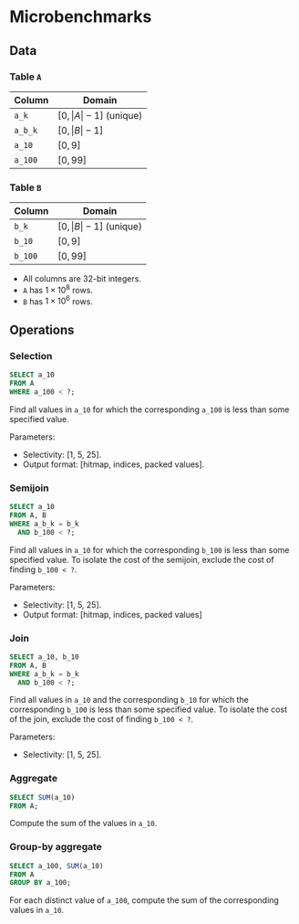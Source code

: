 # Microbenchmarks

## Data

### Table `A`

| Column  | Domain                                           |
| ------- | ------------------------------------------------ |
| `a_k`   | $\left[ 0, \lvert A \rvert - 1 \right]$ (unique) |
| `a_b_k` | $\left[ 0, \lvert B \rvert - 1 \right]$          |
| `a_10`  | $\left[ 0, 9 \right]$                            |
| `a_100` | $\left[ 0, 99 \right]$                           |

### Table `B`

| Column  | Domain                                           |
| ------- | ------------------------------------------------ |
| `b_k`   | $\left[ 0, \lvert B \rvert - 1 \right]$ (unique) |
| `b_10`  | $\left[ 0, 9 \right]$                            |
| `b_100` | $\left[ 0, 99 \right]$                           |

- All columns are 32-bit integers.
- `A` has $1 \times 10^8$ rows.
- `B` has $1 \times 10^6$ rows.

## Operations

### Selection

```sql
SELECT a_10
FROM A
WHERE a_100 < ?;
```

Find all values in `a_10` for which the corresponding `a_100` is less than some specified value.

Parameters:

- Selectivity: [1, 5, 25].
- Output format: [hitmap, indices, packed values].

### Semijoin

```sql
SELECT a_10
FROM A, B
WHERE a_b_k = b_k
  AND b_100 < ?;
```

Find all values in `a_10` for which the corresponding `b_100` is less than some specified value. To isolate the cost of the semijoin, exclude the cost of finding `b_100 < ?`.

Parameters:

- Selectivity: [1, 5, 25].
- Output format: [hitmap, indices, packed values]

### Join

```sql
SELECT a_10, b_10
FROM A, B
WHERE a_b_k = b_k
  AND b_100 < ?;
```

Find all values in `a_10` and the corresponding `b_10` for which the corresponding `b_100` is less than some specified value. To isolate the cost of the join, exclude the cost of finding `b_100 < ?`.

Parameters:

- Selectivity: [1, 5, 25].

### Aggregate

```sql
SELECT SUM(a_10)
FROM A;
```

Compute the sum of the values in `a_10`.

### Group-by aggregate

```sql
SELECT a_100, SUM(a_10)
FROM A
GROUP BY a_100;
```

For each distinct value of `a_100`, compute the sum of the corresponding values in `a_10`. 

